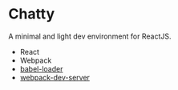 Chatty
=====================

A minimal and light dev environment for ReactJS.



* React
* Webpack
* [babel-loader](https://github.com/babel/babel-loader)
* [webpack-dev-server](https://github.com/webpack/webpack-dev-server)
